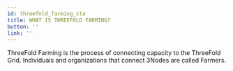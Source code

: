 ```yaml
---
id: threefold_farming_cta
title: WHAT IS THREEFOLD FARMING? 
button: ''
link: '' 
---
```


ThreeFold Farming is the process of connecting capacity to the ThreeFold Grid. Individuals and organizations that connect 3Nodes are called Farmers.
